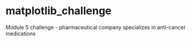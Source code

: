 # matplotlib_challenge
Module 5 challenge - pharmaceutical company specializes in anti-cancer medications
